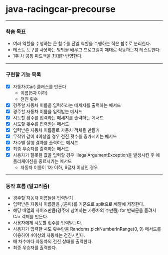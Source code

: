 # java-racingcar-precourse

---

### 학습 목표
- 여러 역할을 수행하는 큰 함수를 단일 역할을 수행하는 작은 함수로 분리한다.
- 테스트 도구를 사용하는 방법을 배우고 프로그램이 제대로 작동하는지 테스트한다.
- 1주 차 공통 피드백을 최대한 반영한다.

---

### 구현할 기능 목록
- [x] 자동차(Car) 클래스를 만든다
  - 이름(5자 이하)
  - 전진 횟수
- [x] 경주할 자동차 이름을 입력하라는 메세지를 출력하는 메서드
- [x] 경주할 자동차 이름을 입력받는 메서드
- [x] 시도할 횟수를 입력라는 메세지를 출력하는 메서드
- [x] 시도할 횟수를 입력받는 메서드
- [x] 입력받은 자동차 이름들로 자동차 객체들 만들기
- [x] 무작위 값이 4이상일 경우 전진 횟수를 증가시키는 메서드
- [x] 차수별 실행 결과를 출력하는 메서드
- [x] 최종 우승자를 출력하는 메서드
- [x] 사용자가 잘못된 값을 입력할 경우 IllegalArgumentException을 발생시킨 후 애플리케이션을 종료시키는 메서드
  - 자동차 이름이 1자 이하, 6글자 이상인 경우

---

### 동작 흐름 (알고리즘)
- 경주할 자동차 이름들을 입력받기
- 입력받은 자동차 이름들을 ,(콤마)를 기준으로 split으로 배열에 저장한다.
- 해당 배열의 사이즈만큼(경주에 참여하는 자동차의 수만큼) for 반복문을 돌려서 Car 객체를 만든다.
- 사용자에게 시도할 횟수를 입력받는다.
- 사용자가 입력한 시도 횟수만큼 Randoms.pickNumberInRange(0, 9) 메서드를 이용하여 4이상의 자동차는 전진시킨다.
- 매 차수마다 자동차의 전진 상태를 출력한다.
- 최종 우승자를 출력한다.